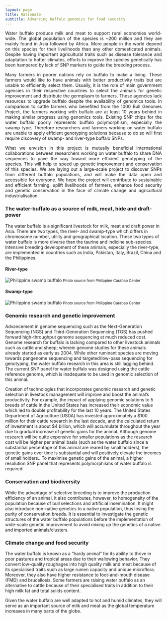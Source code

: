```yaml
---
layout: page
title: Rationale
subtitle: Advancing buffalo genomics for food security
---
```


<!-- <span style="color:blue">...in progress...</span> -->

<p><div style="text-align: justify">
Water buffalo produce milk and meat to support rural economies world-wide. The global population of the species is ~200 million and they are mainly found in Asia followed by Africa. More people in the world depend on this species for their livelihoods than any other domesticated animals<!--(FAO 2000 (cite FAO (2000) World Watch List for Domestic Animal Diversity, 3rd edn (Ed. by B.D. Scherf). FAO, Rome)-->. Despite having important agricultural traits such as disease tolerance and adaptation to hotter climates, efforts to improve the species genetically has been hampered by lack of SNP markers to guide the breeding process.
</div></p>

<p><div style="text-align: justify">
Many farmers in poorer nations rely on buffalo to make a living. These farmers would like to have animals with better productivity traits but are unable to efficiently select them. Usually, it is the role of main government agencies in their respective countries to select the animals for genetic improvement and distribute the germplasm to farmers. These agencies lack resources to upgrade buffalo despite the availability of genomics tools. In comparison to cattle farmers who benefited from the 1000 Bull Genomes Project, the farmers working with buffalo are at least 10 years behind in making similar progress using genomics tools. Existing SNP chips for the water buffalo poorly represents buffalo polymorphism, especially the swamp type. Therefore researchers and farmers working on water buffalo are unable to apply efficient genotyping solutions because to do so will first require discovery of swamp- and river-type buffalo SNPs.
</div></p>

<p><div style="text-align: justify">
What we envision in this project is mutually beneficial international collaborations between researchers working on water buffalo to share DNA sequences to pave the way toward more efficient genotyping of the species. This will help to speed up genetic improvement and conservation of this species. We are laying out a large-scale project to discover SNPs from different buffalo populations, and will make the data open and accessible for everyone. We hope the project will contribute to sustainable and efficient farming, uplift livelihoods of farmers, enhance food security and genetic conservation in the face of climate change and agricultural industrialisation.
</div></p>

### The water-buffalo as a source of milk, meat, hide and draft-power

The water buffalo is a significant livestock for milk, meat and draft power in Asia. There are two types, the river- and swamp-type which differs in chromosome number, utility and geographical location. These two types of water buffalo is more diverse than the taurine and indicine sub-species. Intensive breeding development of these animals, especially the river-type, are implemented in countries such as India, Pakistan, Italy, Brazil, China and the Philippines.

#### River-type
<img src="/assets/img/rb_1.jpg" alt="Philippine swamp buffalo">
<small>Photo source from Philippine Carabao Center</small>


#### Swamp-type

<img src="/assets/img/sb_1.jpg" alt="Philippine swamp buffalo">
<small>Photo source from Philippine Carabao Center</small>



### Genomic research and genetic improvement
<!-- How sequence analysis and SNP chip is important- for selective breeding, parentage, optimal mating, and diversity and conservation applications -->

Advancement in genome sequencing such as the Next-Generation Sequencing (NGS) and Third-Generation Sequencing (TGS) has pushed forward high-throughput genome sequencing at much reduced cost. Genome research for buffalo is lacking compared to other livestock animals such as cattle and sheep; wherein genome studies for these animals already started as early as 2004. While other ruminant species are moving towards pangenome sequencing and targeted/low-pass sequencing for genotyping, the water buffalo research in this area is still lagging behind. The current SNP panel for water buffalo was designed using the cattle reference genome, which is inadequate to be used in genomic selection of this animal.


Creation of technologies that incorporates genomic research and genetic selection in livestock management will improve and boost the animal’s productivity. For example, the impact of applying genomic solutions to 5 breeds of cattle in the United States has increased their economic value which led to double profitability for the last 10 years. The United States Department of Agriculture (USDA) has invested approximately a $100 million for their cattle research in the last decade, and the calculated return of investment is about $4 billion, which will accumulate throughout the year due to gradual increase of genetic gains for the animal<!-- (Rexroad et al., 2019) -->. Although genome research will be quite expensive for smaller populations as the research cost will be higher per animal basis (such as the water buffalo since a substantial percentage of this animal are reared by small holders), the genetic gains over time is substantial and will positively elevate the incomes of small holders.<!-- (Biscarini et al., 2015; Pineda et al., 2021; Rexroad et al., 2019) -->. To maximise genetic gains of the animal, a higher resolution SNP panel that represents polymorphisms of water buffalo is required.

### Conservation and biodiversity

While the advantage of selective breeding is to improve the production efficiency of an animal, it also contributes, however, to homogeneity of the population because of bull selections and artificial insemination. It might also introduce non-native genetics to a native population, thus losing the purity of conservation breeds. It is essential to investigate the genetic structures of the water buffalo populations before the implementation of wide-scale genetic improvement to avoid mixing up the genetics of a native and imported animals/clusters.

### Climate change and food security

The water buffalo is known as a “hardy animal” for its ability to thrive in poor pastures and tropical areas due to their wallowing behavior. They convert low-quality roughages into high quality milk and meat because of its specialised traits such as large rumen capacity and unique microflora. Moreover, they also have higher resistance to foot-and-mouth disease (FMD) and brucellosis. Some farmers are raising water buffalo as an alternative to cattle because of their specialised traits in addition to their high milk fat and total solids content.

Given the water buffalo are well adapted to hot and humid climates, they will serve as an important source of milk and meat as the global temperature increases in many parts of the globe.

<!-- https://www.sciencedirect.com/science/article/pii/B9780123744074002296, https://www.ncbi.nlm.nih.gov/pmc/articles/PMC7738740/ -->



